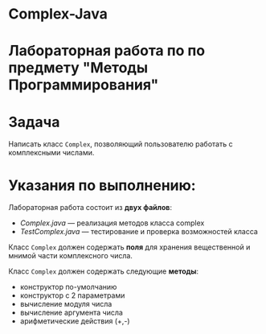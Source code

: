 # Complex-Java
# Лабораторная работа по по предмету "Методы Программирования"

# **Задача**

Написать класс `Complex`, позволяющий пользователю работать с комплексными числами.

# **Указания по выполнению:**

Лабораторная работа состоит из **двух файлов**:

- *Complex.java* — реализация методов класса complex
- *TestComplex.java* — тестирование и проверка возможностей класса

Класс `Complex` должен содержать **поля** для хранения вещественной и мнимой части комплексного числа.

Класс `Complex` должен содержать следующие **методы**:

- конструктор по-умолчанию
- конструктор с 2 параметрами
- вычисление модуля числа
- вычисление аргумента числа
- арифметические действия (+,-)
